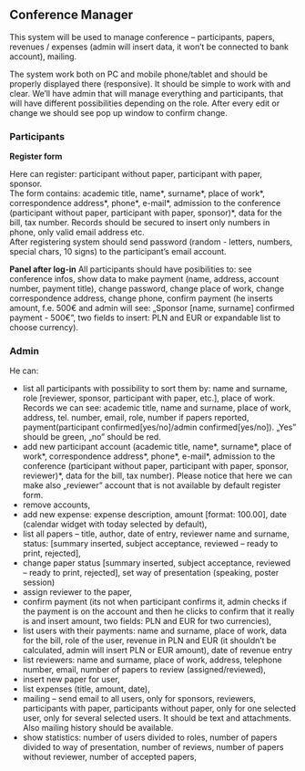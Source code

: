 ## Conference Manager

This system will be used to manage conference – participants, papers, revenues / expenses (admin will insert data, it won’t be connected to bank account), mailing. <br> 

The system work both on PC and mobile phone/tablet and should be properly displayed there (responsive). It should be simple to work with and clear. We’ll have admin that will manage everything and participants, that will have different possibilities depending on the role. After every edit or change we should see pop up window to confirm change.

### Participants

<b>Register form</b>

Here can register: participant without paper, participant with paper, sponsor.<br>
The form contains: academic title, name*, surname*, place of work*, correspondence address*, phone*, e-mail*, admission to the conference (participant without paper, participant with paper, sponsor)*, data for the bill, tax number. Records should be secured to insert only numbers in phone, only valid email address etc.<br>
After registering system should send password (random - letters, numbers, special chars, 10 signs) to the participant’s email account.<br>

<b>Panel after log-in</b>
All participants should have posibilities to: see conference infos, show data to make payment (name, address, account number, payment title), change password, change place of work, change correspondence address, change phone, confirm payment (he inserts amount, f.e. 500€ and admin will see: „Sponsor [name, surname] confirmed payment - 500€”, two fields to insert: PLN and EUR or expandable list to choose currency). <br>

### Admin

He can:
- list all participants with possibility to sort them by: name and surname, role [reviewer, sponsor, participant with paper, etc.], place of work. Records we can see: academic title, name and surname, place of work, address, tel. number, email, role, number if papers reported, payment(participant confirmed[yes/no]/admin confirmed[yes/no]). „Yes” should be green, „no” should be red.
- add new participant account (academic title, name*, surname*, place of work*, correspondence address*, phone*, e-mail*, admission to the conference (participant without paper, participant with paper, sponsor, reviewer)*, data for the bill, tax number). Please notice that here we can make also „reviewer” account that is not available by default register form.
- remove accounts, 
- add new expense: expense description, amount [format: 100.00], date (calendar widget with today selected by default),
-  list all papers – title, author, date of entry, reviewer name and surname, status: [summary inserted, subject acceptance, reviewed – ready to print, rejected],
- change paper status [summary inserted, subject acceptance, reviewed – ready to print, rejected], set way of presentation (speaking, poster session)
- assign reviewer to the paper,
- confirm payment (its not when participant confirms it, admin checks if the payment is on the account and then he clicks to confirm that it really is and insert amount, two fields: PLN and EUR for two currencies),
- list users with their payments: name and surname, place of work, data for the bill, role of the user, revenue in PLN and EUR (it shouldn’t be calculated, admin will insert PLN or EUR amount), date of revenue entry
- list reviewers: name and surname, place of work, address, telephone number, email, number of papers to review (assigned/reviewed),
- insert new paper for user,
- list expenses (title, amount, date),
- mailing – send email to all users, only for sponsors, reviewers, participants with paper, participants without paper, only for one selected user, only for several selected users. It should be text and attachments. Also mailing history should be available.
- show statistics: number of users divided to roles, number of papers divided to way of presentation, number of reviews, number of papers without reviewer, number of accepted papers, 



